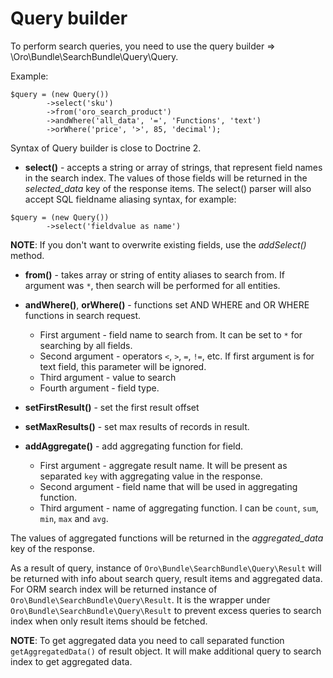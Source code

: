 Query builder
====================

To perform search queries, you need to use the query builder =>
\Oro\Bundle\SearchBundle\Query\Query.

Example:
```
$query = (new Query())
        ->select('sku')
        ->from('oro_search_product')
        ->andWhere('all_data', '=', 'Functions', 'text')
        ->orWhere('price', '>', 85, 'decimal');
```
Syntax of Query builder is close to Doctrine 2.

* **select()** - accepts a string or array of strings, that represent field names in the search index. 
The values of those fields will be returned in the *selected_data* key of the response items.
The select() parser will also accept SQL fieldname aliasing syntax, for example:

```
$query = (new Query())
        ->select('fieldvalue as name')
```

**NOTE**: If you don't want to overwrite existing fields, use the *addSelect()* method.
* **from()** - takes array or string of entity aliases to search from. If argument was `*`,
then search will be performed for all entities.

* **andWhere()**, **orWhere()** - functions set AND WHERE and OR WHERE functions in search request.
    * First argument - field name to search from. It can be set to `*` for searching by all fields.
    * Second argument - operators `<`, `>`, `=`, `!=`, etc. If first argument is for text field, this parameter will be ignored.
    * Third argument - value to search
    * Fourth argument - field type.

* **setFirstResult()** - set the first result offset

* **setMaxResults()** - set max results of records in result.

* **addAggregate()** - add aggregating function for field.
    * First argument - aggregate result name. It will be present as separated `key` with aggregating value in the response.
    * Second argument - field name that will be used in aggregating function.
    * Third argument - name of aggregating function. I can be `count`, `sum`, `min`, `max` and `avg`.

The values of aggregated functions will be returned in the *aggregated_data* key of the response.

As a result of query, instance of `Oro\Bundle\SearchBundle\Query\Result` will be returned with info about search query,
result items and aggregated data.
For ORM search index will be returned instance of `Oro\Bundle\SearchBundle\Query\Result`. It is the wrapper under
`Oro\Bundle\SearchBundle\Query\Result` to prevent excess queries to search index when only result items should be fetched.

**NOTE**: To get aggregated data you need to call separated function `getAggregatedData()` of result object. It will make
additional query to search index to get aggregated data.
